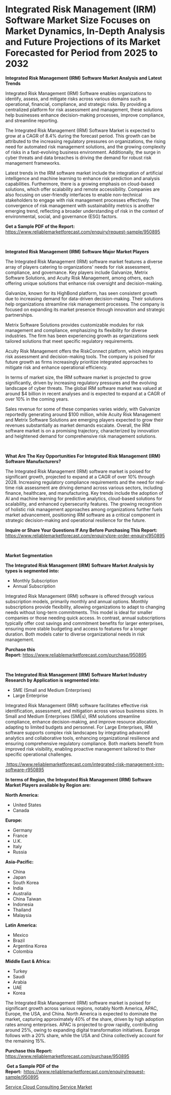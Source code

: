 <p><h1>Integrated Risk Management (IRM) Software Market Size Focuses on Market Dynamics, In-Depth Analysis and Future Projections of its Market Forecasted for Period from 2025 to 2032</h1></p><p><strong>Integrated Risk Management (IRM) Software Market Analysis and Latest Trends</strong></p>
<p><p>Integrated Risk Management (IRM) Software enables organizations to identify, assess, and mitigate risks across various domains such as operational, financial, compliance, and strategic risks. By providing a centralized platform for risk assessment and management, these solutions help businesses enhance decision-making processes, improve compliance, and streamline reporting.</p><p>The Integrated Risk Management (IRM) Software Market is expected to grow at a CAGR of 8.4% during the forecast period. This growth can be attributed to the increasing regulatory pressures on organizations, the rising need for automated risk management solutions, and the growing complexity of risks in a fast-evolving business environment. Additionally, the surge in cyber threats and data breaches is driving the demand for robust risk management frameworks.</p><p>Latest trends in the IRM software market include the integration of artificial intelligence and machine learning to enhance risk prediction and analysis capabilities. Furthermore, there is a growing emphasis on cloud-based solutions, which offer scalability and remote accessibility. Companies are also focusing on user-friendly interfaces to enable non-technical stakeholders to engage with risk management processes effectively. The convergence of risk management with sustainability metrics is another emerging trend, reflecting a broader understanding of risk in the context of environmental, social, and governance (ESG) factors.</p></p>
<p><strong>Get a Sample PDF of the Report:&nbsp;</strong> <a href="https://www.reliablemarketforecast.com/enquiry/request-sample/950895?utm_campaign=3097&utm_medium=2&utm_source=Github&utm_content=ia&utm_term=11032025&utm_id=integrated-risk-management-irm-software">https://www.reliablemarketforecast.com/enquiry/request-sample/950895</a></p>
<p>&nbsp;</p>
<p><strong>Integrated Risk Management (IRM) Software Major Market Players</strong></p>
<p><p>The Integrated Risk Management (IRM) software market features a diverse array of players catering to organizations' needs for risk assessment, compliance, and governance. Key players include Galvanize, Metrix Software Solutions, and Acuity Risk Management, among others, each offering unique solutions that enhance risk oversight and decision-making.</p><p>Galvanize, known for its HighBond platform, has seen consistent growth due to increasing demand for data-driven decision-making. Their solutions help organizations streamline risk management processes. The company is focused on expanding its market presence through innovation and strategic partnerships.</p><p>Metrix Software Solutions provides customizable modules for risk management and compliance, emphasizing its flexibility for diverse industries. The firm has been experiencing growth as organizations seek tailored solutions that meet specific regulatory requirements.</p><p>Acuity Risk Management offers the RiskConnect platform, which integrates risk assessment and decision-making tools. The company is poised for future growth as firms increasingly prioritize integrated approaches to mitigate risk and enhance operational efficiency.</p><p>In terms of market size, the IRM software market is projected to grow significantly, driven by increasing regulatory pressures and the evolving landscape of cyber threats. The global IRM software market was valued at around $4 billion in recent analyses and is expected to expand at a CAGR of over 10% in the coming years.</p><p>Sales revenue for some of these companies varies widely, with Galvanize reportedly generating around $100 million, while Acuity Risk Management and Metrix Software Solutions are emerging players expected to grow their revenues substantially as market demands escalate. Overall, the IRM software market is on a promising trajectory, characterized by innovation and heightened demand for comprehensive risk management solutions.</p></p>
<p>&nbsp;</p>
<p><strong>What Are The Key Opportunities For Integrated Risk Management (IRM) Software Manufacturers?</strong></p>
<p><p>The Integrated Risk Management (IRM) software market is poised for significant growth, projected to expand at a CAGR of over 10% through 2028. Increasing regulatory compliance requirements and the need for real-time risk assessment are driving demand across various sectors, including finance, healthcare, and manufacturing. Key trends include the adoption of AI and machine learning for predictive analytics, cloud-based solutions for scalability, and enhanced cybersecurity features. The growing recognition of holistic risk management approaches among organizations further fuels market advancement, positioning IRM software as a critical component in strategic decision-making and operational resilience for the future.</p></p>
<p><strong>Inquire or Share Your Questions If Any Before Purchasing This Report:</strong> <a href="https://www.reliablemarketforecast.com/enquiry/pre-order-enquiry/950895?utm_campaign=3097&utm_medium=2&utm_source=Github&utm_content=ia&utm_term=11032025&utm_id=integrated-risk-management-irm-software">https://www.reliablemarketforecast.com/enquiry/pre-order-enquiry/950895</a></p>
<p>&nbsp;</p>
<p><strong>Market Segmentation</strong></p>
<p><strong>The Integrated Risk Management (IRM) Software Market Analysis by types is segmented into:</strong></p>
<p><ul><li>Monthly Subscription</li><li>Annual Subscription</li></ul></p>
<p><p>Integrated Risk Management (IRM) software is offered through various subscription models, primarily monthly and annual options. Monthly subscriptions provide flexibility, allowing organizations to adapt to changing needs without long-term commitments. This model is ideal for smaller companies or those needing quick access. In contrast, annual subscriptions typically offer cost savings and commitment benefits for larger enterprises, ensuring more stable budgeting and access to features for a longer duration. Both models cater to diverse organizational needs in risk management.</p></p>
<p><strong>Purchase this Report:&nbsp;</strong><a href="https://www.reliablemarketforecast.com/purchase/950895?utm_campaign=3097&utm_medium=2&utm_source=Github&utm_content=ia&utm_term=11032025&utm_id=integrated-risk-management-irm-software">https://www.reliablemarketforecast.com/purchase/950895</a></p>
<p>&nbsp;</p>
<p><strong>The Integrated Risk Management (IRM) Software Market Industry Research by Application is segmented into:</strong></p>
<p><ul><li>SME (Small and Medium Enterprises)</li><li>Large Enterprise</li></ul></p>
<p><p>Integrated Risk Management (IRM) software facilitates effective risk identification, assessment, and mitigation across various business sizes. In Small and Medium Enterprises (SMEs), IRM solutions streamline compliance, enhance decision-making, and improve resource allocation, adapting to limited budgets and personnel. For Large Enterprises, IRM software supports complex risk landscapes by integrating advanced analytics and collaborative tools, enhancing organizational resilience and ensuring comprehensive regulatory compliance. Both markets benefit from improved risk visibility, enabling proactive management tailored to their specific operational challenges.</p></p>
<p><a href="https://www.reliablemarketforecast.com/integrated-risk-management-irm-software-r950895?utm_campaign=3097&utm_medium=2&utm_source=Github&utm_content=ia&utm_term=11032025&utm_id=integrated-risk-management-irm-software">&nbsp;https://www.reliablemarketforecast.com/integrated-risk-management-irm-software-r950895</a></p>
<p><strong>In terms of Region, the Integrated Risk Management (IRM) Software Market Players available by Region are:</strong></p>
<p>
    <p> <strong> North America: </strong>
        <ul>
            <li>United States</li>
            <li>Canada</li>
        </ul>
        </p> 
    <p> <strong> Europe: </strong>
        <ul>
            <li>Germany</li>
            <li>France</li>
            <li>U.K.</li>
            <li>Italy</li>
            <li>Russia</li>
        </ul>
        </p> 
    <p> <strong> Asia-Pacific: </strong>
        <ul>
            <li>China</li>
            <li>Japan</li>
            <li>South Korea</li>
            <li>India</li>
            <li>Australia</li>
            <li>China Taiwan</li>
            <li>Indonesia</li>
            <li>Thailand</li>
            <li>Malaysia</li>
        </ul>
        </p> 
    <p> <strong> Latin America: </strong>
        <ul>
            <li>Mexico</li>
            <li>Brazil</li>
            <li>Argentina Korea</li>
            <li>Colombia</li>
        </ul>
        </p> 
    <p> <strong> Middle East & Africa: </strong>
        <ul>
            <li>Turkey</li>
            <li>Saudi</li>
            <li>Arabia</li>
            <li>UAE</li>
            <li>Korea</li>
        </ul>
    </p>
    </p>
<p><p>The Integrated Risk Management (IRM) software market is poised for significant growth across various regions, notably North America, APAC, Europe, the USA, and China. North America is expected to dominate the market, capturing approximately 40% of the share, driven by high adoption rates among enterprises. APAC is projected to grow rapidly, contributing around 25%, owing to expanding digital transformation initiatives. Europe follows with a 20% share, while the USA and China collectively account for the remaining 15%.</p></p>
<p><strong>Purchase this Report: </strong><a href="https://www.reliablemarketforecast.com/purchase/950895?utm_campaign=3097&utm_medium=2&utm_source=Github&utm_content=ia&utm_term=11032025&utm_id=integrated-risk-management-irm-software">https://www.reliablemarketforecast.com/purchase/950895</a></p>
<p>&nbsp;<strong>Get a Sample PDF of the Report:&nbsp;&nbsp;</strong><a href="https://www.reliablemarketforecast.com/enquiry/request-sample/950895?utm_campaign=3097&utm_medium=2&utm_source=Github&utm_content=ia&utm_term=11032025&utm_id=integrated-risk-management-irm-software">https://www.reliablemarketforecast.com/enquiry/request-sample/950895</a></p>
<p><strong></strong></p>
<p><p><a href="https://github.com/bredevasil2q/Market-Research-Report-List-1/blob/main/service-cloud-consulting-service-market.md?utm_campaign=3097&utm_medium=2&utm_source=Github&utm_content=ia&utm_term=11032025&utm_id=integrated-risk-management-irm-software">Service Cloud Consulting Service Market</a></p></p>